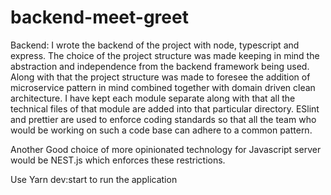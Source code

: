 # backend-meet-greet
Backend:
I wrote the backend of the project with node, typescript and express. The choice of the project structure was made keeping in mind the abstraction and independence from the backend framework being used. Along with that the project structure was made to foresee the addition of microservice pattern in mind combined together with domain driven clean architecture.
I have kept each module separate along with that all the technical files of that module are added into that particular directory. 
ESlint and prettier are used to enforce coding standards so that all the team who would be working on such a code base can adhere to a common pattern.

Another Good choice of more opinionated technology for Javascript server would be NEST.js which enforces these restrictions.

Use Yarn dev:start to run the application
